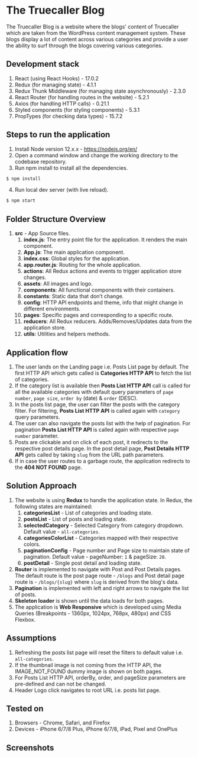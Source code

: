 # The Truecaller Blog 

The Truecaller Blog is a website where the blogs' content of Truecaller which are taken from the WordPress content management system. These blogs display a lot of content across various categories and provide a user the ability to surf through the blogs covering various categories.

## Development stack
1. React (using React Hooks) - 17.0.2 
2. Redux (for managing state) - 4.1.1
3. Redux Thunk Middleware (for managing state asynchronously) - 2.3.0
3. React Router (for handling routes in the website) - 5.2.1
4. Axios (for handling HTTP calls) - 0.21.1
5. Styled components (for styling components) - 5.3.1
6. PropTypes (for checking data types) - 15.7.2

## Steps to run the application
1. Install Node version 12.x.x - https://nodejs.org/en/ 
2. Open a command window and change the working directory to the codebase repository.
3. Run npm install to install all the dependencies.
```sh
$ npm install
```
4. Run local dev server (with live reload).
```sh
$ npm start
```

## Folder Structure Overview
1. **src** - App Source files.
    1. **index.js**: The entry point file for the application. It renders the main component.
    2. **App.js**: The main application component.
    3. **index.css**: Global styles for the application.
    4. **app.router.js**: Routing for the whole application.
    5. **actions**: All Redux actions and events to trigger application store changes.
    6. **assets**: All images and logo.
    7. **components**: All functional components with their containers.
    8. **constants**: Static data that don’t change.
    9. **config**: HTTP API endpoints and theme, info that might change in different environments.
    10. **pages**: Specific pages and corresponding to a specific route.
    11. **reducers**: All Redux reducers. Adds/Removes/Updates data from the application store.
    12. **utils**: Utilities and helpers methods.


## Application flow
1. The user lands on the Landing page i.e. Posts List page by default. The first HTTP API which gets called is **Categories HTTP API** to fetch the list of categories.
2. If the category list is available then **Posts List HTTP API** call is called for all the available categories with default query parameters of ```page number```, ```page size```, ```order by``` (date) & ```order``` (DESC). 
3. In the posts list page, the user can filter the posts with the category filter. For filtering, **Posts List HTTP API** is called again with ```category``` query parameters.
4. The user can also navigate the posts list with the help of pagination. For pagination **Posts List HTTP API** is called again with respective ```page number``` parameter.
5. Posts are clickable and on click of each post, it redirects to the respective post details page. In the post detail page, **Post Details HTTP API** gets called by taking ```slug``` from the URL path parameters. 
6. If in case the user routes to a garbage route, the application redirects to the **404 NOT FOUND** page. 

## Solution Approach
1. The website is using **Redux** to handle the application state. In Redux, the following states are maintained:
    1. **categoriesList** - List of categories and loading state.
    2. **postsList** - List of posts and loading state.
    3. **selectedCategory** - Selected Category from category dropdown. Default value - ```all-categories```.
    4. **categoriesColorList** - Categories mapped with their respective colors. 
    5. **paginationConfig** - Page number and Page size to maintain state of pagination. Default value - pageNumber: ```1``` & pageSize: ```20```.
    6. **postDetail** - Single post detail and loading state.
2. **Router** is implemented to navigate with Post and Post Details pages. The default route is the post page route -  ```/blogs``` and Post detail page route is - ```/blogs/{slug}``` where ```slug``` is derived from the blog's data.
3. **Pagination** is implemented with left and right arrows to navigate the list of posts.
4. **Skeleton loader** is shown until the data loads for both pages.
5. The application is **Web Responsive** which is developed using Media Queries (Breakpoints - 1360px, 1024px, 768px, 480px) and CSS Flexbox.
 
## Assumptions
1. Refreshing the posts list page will reset the filters to default value i.e. ```all-categories```.
2. If the thumbnail image is not coming from the HTTP API, the IMAGE_NOT_FOUND dummy image is shown on both pages. 
3. For Posts List HTTP API, orderBy, order, and pageSize parameters are pre-defined and can not be changed.
4. Header Logo click navigates to root URL i.e. posts list page.

## Tested on 
1. Browsers - Chrome, Safari, and Firefox
2. Devices - iPhone 6/7/8 Plus, iPhone 6/7/8, iPad, Pixel and OnePlus 

## Screenshots